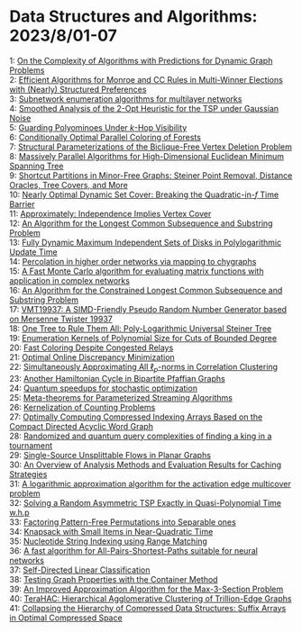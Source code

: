 # Data Structures and Algorithms: 2023/8/01-07  
1: [On the Complexity of Algorithms with Predictions for Dynamic Graph  Problems](https://doi.org/10.48550/arXiv.2307.16771)  
2: [Efficient Algorithms for Monroe and CC Rules in Multi-Winner Elections  with (Nearly) Structured Preferences](https://doi.org/10.48550/arXiv.2307.16864)  
3: [Subnetwork enumeration algorithms for multilayer networks](https://doi.org/10.48550/arXiv.2308.00083)  
4: [Smoothed Analysis of the 2-Opt Heuristic for the TSP under Gaussian  Noise](https://doi.org/10.48550/arXiv.2308.00306)  
5: [Guarding Polyominoes Under $k$-Hop Visibility](https://doi.org/10.48550/arXiv.2308.00334)  
6: [Conditionally Optimal Parallel Coloring of Forests](https://doi.org/10.48550/arXiv.2308.00355)  
7: [Structural Parameterizations of the Biclique-Free Vertex Deletion  Problem](https://doi.org/10.48550/arXiv.2308.00501)  
8: [Massively Parallel Algorithms for High-Dimensional Euclidean Minimum  Spanning Tree](https://doi.org/10.48550/arXiv.2308.00503)  
9: [Shortcut Partitions in Minor-Free Graphs: Steiner Point Removal,  Distance Oracles, Tree Covers, and More](https://doi.org/10.48550/arXiv.2308.00555)  
10: [Nearly Optimal Dynamic Set Cover: Breaking the Quadratic-in-$f$ Time  Barrier](https://doi.org/10.48550/arXiv.2308.00793)  
11: [Approximately: Independence Implies Vertex Cover](https://doi.org/10.48550/arXiv.2308.00840)  
12: [An Algorithm for the Longest Common Subsequence and Substring Problem](https://doi.org/10.48550/arXiv.2308.00925)  
13: [Fully Dynamic Maximum Independent Sets of Disks in Polylogarithmic  Update Time](https://doi.org/10.48550/arXiv.2308.00979)  
14: [Percolation in higher order networks via mapping to chygraphs](https://doi.org/10.48550/arXiv.2308.00987)  
15: [A Fast Monte Carlo algorithm for evaluating matrix functions with  application in complex networks](https://doi.org/10.48550/arXiv.2308.01037)  
16: [An Algorithm for the Constrained Longest Common Subsequence and  Substring Problem](https://doi.org/10.48550/arXiv.2308.01322)  
17: [VMT19937: A SIMD-Friendly Pseudo Random Number Generator based on  Mersenne Twister 19937](https://doi.org/10.48550/arXiv.2309.16682)  
18: [One Tree to Rule Them All: Poly-Logarithmic Universal Steiner Tree](https://doi.org/10.48550/arXiv.2308.01199)  
19: [Enumeration Kernels of Polynomial Size for Cuts of Bounded Degree](https://doi.org/10.48550/arXiv.2308.01286)  
20: [Fast Coloring Despite Congested Relays](https://doi.org/10.48550/arXiv.2308.01359)  
21: [Optimal Online Discrepancy Minimization](https://doi.org/10.48550/arXiv.2308.01406)  
22: [Simultaneously Approximating All $\ell_p$-norms in Correlation  Clustering](https://doi.org/10.48550/arXiv.2308.01534)  
23: [Another Hamiltonian Cycle in Bipartite Pfaffian Graphs](https://doi.org/10.48550/arXiv.2308.01574)  
24: [Quantum speedups for stochastic optimization](https://doi.org/10.48550/arXiv.2308.01582)  
25: [Meta-theorems for Parameterized Streaming Algorithms](https://doi.org/10.48550/arXiv.2308.01598)  
26: [Kernelization of Counting Problems](https://doi.org/10.48550/arXiv.2308.02188)  
27: [Optimally Computing Compressed Indexing Arrays Based on the Compact  Directed Acyclic Word Graph](https://doi.org/10.48550/arXiv.2308.02269)  
28: [Randomized and quantum query complexities of finding a king in a  tournament](https://doi.org/10.48550/arXiv.2308.02472)  
29: [Single-Source Unsplittable Flows in Planar Graphs](https://doi.org/10.48550/arXiv.2308.02651)  
30: [An Overview of Analysis Methods and Evaluation Results for Caching  Strategies](https://doi.org/10.48550/arXiv.2308.02875)  
31: [A logarithmic approximation algorithm for the activation edge multicover  problem](https://doi.org/10.48550/arXiv.2308.02901)  
32: [Solving a Random Asymmetric TSP Exactly in Quasi-Polynomial Time w.h.p](https://doi.org/10.48550/arXiv.2308.02946)  
33: [Factoring Pattern-Free Permutations into Separable ones](https://doi.org/10.48550/arXiv.2308.02981)  
34: [Knapsack with Small Items in Near-Quadratic Time](https://doi.org/10.48550/arXiv.2308.03075)  
35: [Nucleotide String Indexing using Range Matching](https://doi.org/10.48550/arXiv.2308.03804)  
36: [A fast algorithm for All-Pairs-Shortest-Paths suitable for neural  networks](https://doi.org/10.48550/arXiv.2308.07403)  
37: [Self-Directed Linear Classification](https://doi.org/10.48550/arXiv.2308.03142)  
38: [Testing Graph Properties with the Container Method](https://doi.org/10.48550/arXiv.2308.03289)  
39: [An Improved Approximation Algorithm for the Max-$3$-Section Problem](https://doi.org/10.48550/arXiv.2308.03516)  
40: [TeraHAC: Hierarchical Agglomerative Clustering of Trillion-Edge Graphs](https://doi.org/10.48550/arXiv.2308.03578)  
41: [Collapsing the Hierarchy of Compressed Data Structures: Suffix Arrays in  Optimal Compressed Space](https://doi.org/10.48550/arXiv.2308.03635)  